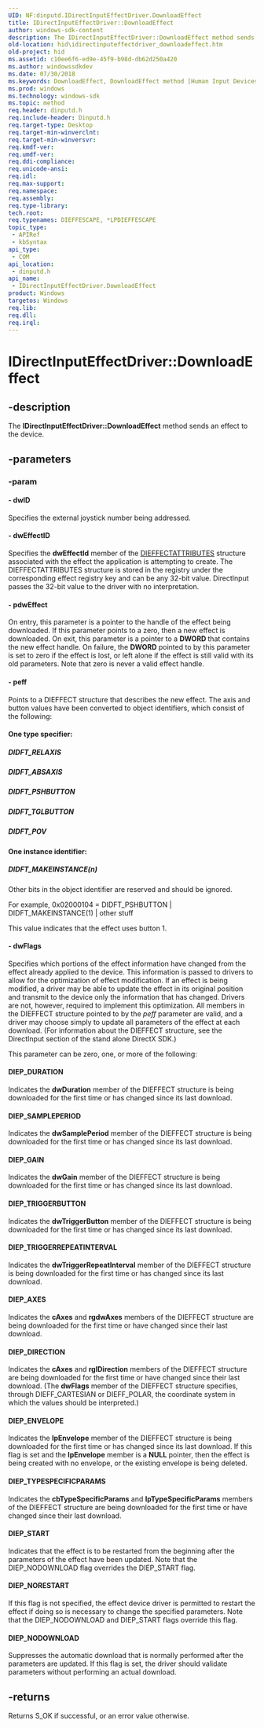```yaml
---
UID: NF:dinputd.IDirectInputEffectDriver.DownloadEffect
title: IDirectInputEffectDriver::DownloadEffect
author: windows-sdk-content
description: The IDirectInputEffectDriver::DownloadEffect method sends an effect to the device.
old-location: hid\idirectinputeffectdriver_downloadeffect.htm
old-project: hid
ms.assetid: c10ee6f6-ed9e-45f9-b98d-db62d250a420
ms.author: windowssdkdev
ms.date: 07/30/2018
ms.keywords: DownloadEffect, DownloadEffect method [Human Input Devices], DownloadEffect method [Human Input Devices],IDirectInputEffectDriver interface, IDirectInputEffectDriver interface [Human Input Devices],DownloadEffect method, IDirectInputEffectDriver.DownloadEffect, IDirectInputEffectDriver::DownloadEffect, di_ref_6f931ad9-9a30-45a6-aae5-0b10b1e4e4a7.xml, dinputd/IDirectInputEffectDriver::DownloadEffect, hid.idirectinputeffectdriver_downloadeffect
ms.prod: windows
ms.technology: windows-sdk
ms.topic: method
req.header: dinputd.h
req.include-header: Dinputd.h
req.target-type: Desktop
req.target-min-winverclnt: 
req.target-min-winversvr: 
req.kmdf-ver: 
req.umdf-ver: 
req.ddi-compliance: 
req.unicode-ansi: 
req.idl: 
req.max-support: 
req.namespace: 
req.assembly: 
req.type-library: 
tech.root: 
req.typenames: DIEFFESCAPE, *LPDIEFFESCAPE
topic_type:
 - APIRef
 - kbSyntax
api_type:
 - COM
api_location:
 - dinputd.h
api_name:
 - IDirectInputEffectDriver.DownloadEffect
product: Windows
targetos: Windows
req.lib: 
req.dll: 
req.irql: 
---
```


# IDirectInputEffectDriver::DownloadEffect


## -description


The <b>IDirectInputEffectDriver::DownloadEffect</b> method sends an effect to the device. 


## -parameters




### -param






#### - dwID

Specifies the external joystick number being addressed. 


#### - dwEffectID

Specifies the <b>dwEffectId</b> member of the <a href="https://msdn.microsoft.com/library/windows/hardware/ff538456">DIEFFECTATTRIBUTES</a> structure associated with the effect the application is attempting to create. The DIEFFECTATTRIBUTES structure is stored in the registry under the corresponding effect registry key and can be any 32-bit value. DirectInput passes the 32-bit value to the driver with no interpretation. 


#### - pdwEffect

On entry, this parameter is a pointer to the handle of the effect being downloaded. If this parameter points to a zero, then a new effect is downloaded. On exit, this parameter is a pointer to a <b>DWORD </b>that contains the new effect handle. On failure, the <b>DWORD</b> pointed to by this parameter is set to zero if the effect is lost, or left alone if the effect is still valid with its old parameters. Note that zero is never a valid effect handle. 


#### - peff

Points to a DIEFFECT structure that describes the new effect. The axis and button values have been converted to object identifiers, which consist of the following: 





#### One type specifier:



##### DIDFT_RELAXIS



##### DIDFT_ABSAXIS



##### DIDFT_PSHBUTTON



##### DIDFT_TGLBUTTON



##### DIDFT_POV



#### One instance identifier:



##### DIDFT_MAKEINSTANCE(n)

Other bits in the object identifier are reserved and should be ignored. 

For example, 0x02000104 = DIDFT_PSHBUTTON | DIDFT_MAKEINSTANCE(1) | other stuff 

This value indicates that the effect uses button 1. 


#### - dwFlags

Specifies which portions of the effect information have changed from the effect already applied to the device. This information is passed to drivers to allow for the optimization of effect modification. If an effect is being modified, a driver may be able to update the effect in its original position and transmit to the device only the information that has changed. Drivers are not, however, required to implement this optimization. All members in the DIEFFECT structure pointed to by the <i>peff</i> parameter are valid, and a driver may choose simply to update all parameters of the effect at each download. (For information about the DIEFFECT structure, see the DirectInput section of the stand alone DirectX SDK.) 

This parameter can be zero, one, or more of the following: 





#### DIEP_DURATION

Indicates the <b>dwDuration</b> member of the DIEFFECT structure is being downloaded for the first time or has changed since its last download. 



#### DIEP_SAMPLEPERIOD

Indicates the <b>dwSamplePeriod</b> member of the DIEFFECT structure is being downloaded for the first time or has changed since its last download. 



#### DIEP_GAIN

Indicates the <b>dwGain</b> member of the DIEFFECT structure is being downloaded for the first time or has changed since its last download. 



#### DIEP_TRIGGERBUTTON

Indicates the <b>dwTriggerButton</b> member of the DIEFFECT structure is being downloaded for the first time or has changed since its last download. 



#### DIEP_TRIGGERREPEATINTERVAL

Indicates the <b>dwTriggerRepeatInterval</b> member of the DIEFFECT structure is being downloaded for the first time or has changed since its last download. 



#### DIEP_AXES

Indicates the <b>cAxes</b> and <b>rgdwAxes</b> members of the DIEFFECT structure are being downloaded for the first time or have changed since their last download. 



#### DIEP_DIRECTION

Indicates the <b>cAxes</b> and <b>rglDirection</b> members of the DIEFFECT structure are being downloaded for the first time or have changed since their last download. (The <b>dwFlags</b> member of the DIEFFECT structure specifies, through DIEFF_CARTESIAN or DIEFF_POLAR, the coordinate system in which the values should be interpreted.) 



#### DIEP_ENVELOPE

Indicates the <b>lpEnvelope</b> member of the DIEFFECT structure is being downloaded for the first time or has changed since its last download. If this flag is set and the <b>lpEnvelope</b> member is a <b>NULL</b> pointer, then the effect is being created with no envelope, or the existing envelope is being deleted. 



#### DIEP_TYPESPECIFICPARAMS

Indicates the <b>cbTypeSpecificParams</b> and <b>lpTypeSpecificParams</b> members of the DIEFFECT structure are being downloaded for the first time or have changed since their last download. 



#### DIEP_START

Indicates that the effect is to be restarted from the beginning after the parameters of the effect have been updated. Note that the DIEP_NODOWNLOAD flag overrides the DIEP_START flag. 



#### DIEP_NORESTART

If this flag is not specified, the effect device driver is permitted to restart the effect if doing so is necessary to change the specified parameters. Note that the DIEP_NODOWNLOAD and DIEP_START flags override this flag. 



#### DIEP_NODOWNLOAD

Suppresses the automatic download that is normally performed after the parameters are updated. If this flag is set, the driver should validate parameters without performing an actual download. 


## -returns



Returns S_OK if successful, or an error value otherwise. 



